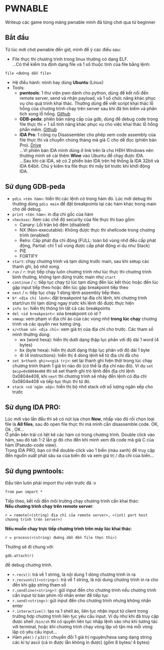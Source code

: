 # PWNABLE

Writeup các game trong mảng pwnable mình đã từng chơi qua từ beginner

## Bắt đầu
Từ lúc mới chơi pwnable đến giờ, mình để ý các điều sau:
- File thực thi chương trình trong linux thường có dạng ELF.        
...Có thể kiểm tra định dạng file và 1 số thuộc tính của file bằng lệnh:
```
file <đường dẫn file>
```
- Hệ điều hành: mình hay dùng **Ubuntu** (Linux)
- Tools:
    - **pwntools**: 1 thư viện pwn dành cho python, dùng để kết nối đến remote server, send và nhận payload, và 1 số chức năng khác phục vụ cho quá trình khai thác. Thường dùng để viết script khai thác lỗ hổng của chương trình chạy trên server sau khi đã tìm kiếm và phân tích xong lỗ hổng. [Github](https://github.com/Gallopsled/pwntools)
    - **GDB-peda**: phiên bản nâng cấp của gdb, dùng để debug code trong file thực thi + 1 số tính năng khác phục vụ cho việc khai thác lỗ hổng phần mềm. [Github](https://github.com/longld/peda)
    - **IDA Pro**: 1 công cụ Disassembler cho phép xem code assembly của file thực thi và chuyển chúng thàng mã giả C cho dễ đọc (phiên bản Pro). [Drive](https://drive.google.com/drive/folders/1-OPepikWwL2jYlkXgCq3ZmEl6mqXnvMU?usp=sharing)     
    ...Vì phiên bản IDA mình dùng ở link trên là cho HĐH Windows nên thường mình sẽ cài thêm **Wine** vào Ubuntu để chạy được IDA.        
    ...Sau khi cài IDA, sẽ có 2 phiển bản IDA trên hệ thống là IDA 32bit và IDA 64bit. Chú ý kiểm tra file thực thi mấy bit trước khi khởi động IDA.

## Sử dụng GDB-peda
- `pdis <tên hàm>`: hiển thị các lệnh có trong hàm đó. Lúc mới debug thì thường dùng `pdis main` để đặt breakpoints tại các hàm khác trong main cho dễ debug.
- `print <tên hàm>`: in địa chỉ gốc của hàm
- `checksec`: Xem các chế độ security của file thực thi bao gồm:
    - Canary: Lỗi tràn bộ đệm (disabled)
    - NX (Non-executable): Không được thực thi shellcode trong chương trình (enabled)
    - Relro: Cấp phát địa chỉ động (FULL: toàn bộ vùng nhớ đều cấp phát động, Partial: chỉ 1 số vùng được cấp phát động ví dụ như Stack)
    - PIE
    - FORTIFY
- `start`: chạy chương trình và tạm dừng trước main, sau khi setup các thanh ghi, bộ nhớ xong.
- `run` / `r`: trực tiếp chạy luôn chương trình như lúc thực thi chương trình bình thường, không tạm dừng trước main như `start`
- `continue` / `c`: tiếp tục chạy từ lúc tạm dừng đến lúc kết thúc hoặc đến lúc gặp input tiếp theo hoặc đến lúc gặp breakpoint tiếp theo
- `next` / `n`: tiếp tục chạy 1 dòng lệnh assembly tiếp theo.
- `b* <địa chỉ lệnh>`: đặt breakpoint tại địa chỉ lệnh, khi chương trình start/run thì tạm dừng ngay trước khi lệnh đó được thực hiện
- `info br`: hiển thị thông tin tất cả các breakpoints
- `del <id breakpoint>`: xóa breakpoint có id ?
- `vmmap`: xem phạm vi địa chỉ ảo của các vùng nhớ **__trong lúc chạy__** chương trình và các quyền rwx tương ứng.
- `x/<tham số> <địa chỉ>`: xem giá trị của địa chỉ cho trước. Các tham số mình thường dùng: 
    - wx (word hexa): hiển thị dưới dạng thập lục phân với độ dài 1 word (4 bytes)
    - bx (byte hexa): hiển thị dưới dạng thập lục phân với độ dài 1 byte
    - 4i (4 instructions): hiển thị 4 dòng lệnh kể từ địa chỉ đã cho
- `set $<thanh ghi>=<giá trị>`: set lại thanh ghi hiện thời trong lúc chạy chương trình thành 1 giá trị nào đó (có thể là địa chỉ nào đó). Ví dụ `set $eip=0x0804e408` thì sẽ set thanh ghi trỏ lệnh đến địa chỉ lệnh 0x0804e408, khi `next` thì chương trình sẽ nhảy đến lệnh có địa chỉ 0x0804e408 và tiếp tục thực thi từ đó.
- `stack <số ngăn xếp>`: hiển thị bộ nhớ stack với số lượng ngăn xếp cho trước

## Sử dụng IDA PRO:
Lúc mới vào lần đầu thì sẽ có nút lựa chọn **__New__**, nhấp vào đó rồi chọn loại file là __All files__, sau đó open file thực thi mà mình cần disassemble code. OK, Ok , OK...     
Ở phần bên trái có liệt kê các hàm có trong chương trình. Double click vào hàm, sau đó tab 1-2 lần gì đó cho đến khi mình xem đã code mã giả C của hàm (Pseudo-code view).      
Trong IDA PRO, bạn có thể double-click vào 1 biến (màu xanh) để truy cập đến nguồn xuất phát sâu xa của biến đó và xem giá trị / địa chỉ của biến...

## Sử dụng pwntools:
Đầu tiên luôn phải import thư viện trước đã :v
```
from pwn import *
```
Tiếp theo, kết nối đến môi trường chạy chương trình cần khai thác:      
__Nếu chương trình chạy trên remote server__:
```
r = remote(<(string) địa chỉ của remote server>, <(int) port host chương trình trên server>)
```
__Nếu muốn chạy trực tiếp chương trình trên máy lúc khai thác__:
```
r = process(<(string) đường dẫn đến file thực thi>)
```
Thường sẽ đi chung với:
```
gdb.attach(r)
```
để debug chương trình.

- `r.recv()`: trả về 1 string, là nội dung 1 dòng chương trình in ra
- `r.recvuntil(<string>)`: trả về 1 string, là nội dung chương trình in ra cho đến khi gặp string tham số
- `r.sendline(<string>)`: gửi input đến cho chương trình nếu chương trình cần input từ bàn phím rồi nhấn enter để tiếp tục
- `r.send(<string>)`: gửi input đến cho chương trình nhưng không nhấn enter
- `r.interactive()`: tạo ra 1 shell ảo, liên tục nhận input từ client trong trường hợp chương trình liên tục yêu cầu input. Ví dụ như khi đã truy cập được shell `/bin/sh` thì có quyền liên tục nhập lệnh vào như khi tương tác với terminal, hoặc khi chương trình chạy vòng lặp vô tận mà mỗi vòng lặp có yêu cầu input...
- Hàm `p64()` / `p32()`: chuyển đổi 1 giá trị nguyên/hexa sang dạng string các kí tự ascii (cả in được lẫn không in được) (gồm 8 bytes/ 4 bytes)

